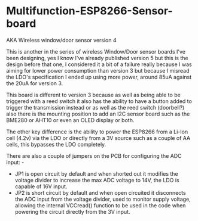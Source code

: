 # Multifunction-ESP8266-Sensor-board
AKA Wireless window/door sensor version 4

This is another in the series of wireless Window/Door sensor boards I've been designing, yes I know I've already published version 5 but this is the design before that one, I considered it a bit of a failure really because I was aiming for lower power consumption than version 3 but because I misread the LDO's specification I ended up using more power, around 85uA against the 20uA for version 3.

This board is different to version 3 because as well as being able to be triggered with a reed switch it also has the ability to have a button added to trigger the transmission instead or as well as the reed switch (doorbell?) also there is the mounting position to add an I2C sensor board such as the BME280 or AHT10 or even an OLED display or both.

The other key difference is the ability to power the ESP8266 from a Li-Ion cell (4.2v) via the LDO or directly from a 3V source such as a couple of AA cells, this bypasses the LDO completely.

There are also a couple of jumpers on the PCB for configuring the ADC input: -
 - JP1 is open circuit by default and when shorted out it modifies the voltage divider to increase the max ADC voltage to 14V, the LDO is capable of 16V input.
 - JP2 is short circuit by default and when open circuited it disconnects the ADC input from the voltage divider, used to monitor supply voltage, allowing the internal VCCread() function to be used in the code when powering the circuit directly from the 3V input.
